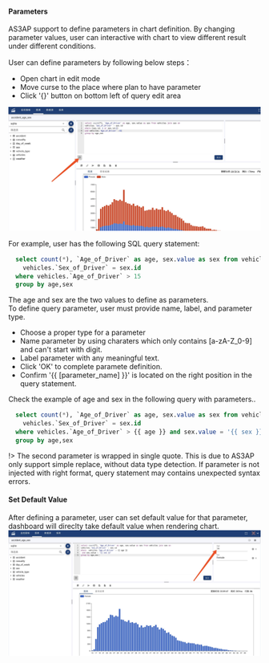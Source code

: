#### Parameters
AS3AP support to define parameters in chart definition. By changing parameter values, user can interactive with chart to view different result under different conditions.

User can define parameters by following below steps：

* Open chart in edit mode
* Move curse to the place where plan to have parameter
* Click '{}' button on bottom left of query edit area

![Create Parameter](parameter1.jpg)

For example, user has the following SQL query statement:
```sql
  select count(*), `Age_of_Driver` as age, sex.value as sex from vehicles join sex on 
    vehicles.`Sex_of_Driver` = sex.id
  where vehicles.`Age_of_Driver` > 15
  group by age,sex
```
The age and sex are the two values to define as parameters. <br>
To define query parameter, user must provide name, label, and parameter type. 
* Choose a proper type for a parameter
* Name parameter by using charaters which only contains [a-zA-Z_0-9] and can't start with digit.
* Label parameter with any meaningful text.
* Click 'OK' to complete paramete definition. 
* Confirm '{{ [parameter_name] }}' is located on the right position in the query statement.

Check the example of age and sex in the following query with parameters..
```sql
  select count(*), `Age_of_Driver` as age, sex.value as sex from vehicles join sex on 
    vehicles.`Sex_of_Driver` = sex.id
  where vehicles.`Age_of_Driver` > {{ age }} and sex.value = '{{ sex }}'
  group by age,sex
```
!> The second parameter is wrapped in single quote. This is due to AS3AP only support simple replace, without data type detection. If parameter is not injected with right format, query statement may contains unexpected syntax errors.


#### Set Default Value
After defining a parameter, user can set default value for that parameter, dashboard will direclty take default value when rendering chart.
![Set Parameter Value](parameter3.jpg)